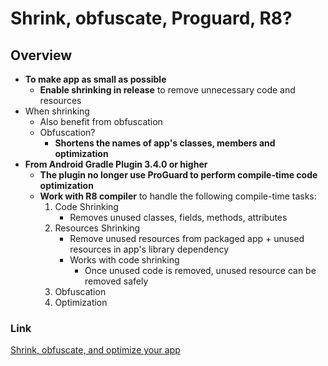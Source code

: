 # Shrink, obfuscate, Proguard, R8?


## Overview
- **To make app as small as possible**
    - **Enable shrinking in release** to remove unnecessary code and resources
- When shrinking
    - Also benefit from obfuscation
    - Obfuscation?
        - **Shortens the names of app's classes, members and optimization**
- **From Android Gradle Plugin 3.4.0 or higher**
    - **The plugin no longer use ProGuard to perform compile-time code optimization**
    - **Work with R8 compiler** to handle the following compile-time tasks:
        1. Code Shrinking
            - Removes unused classes, fields, methods, attributes
        2. Resources Shrinking
            - Remove unused resources from packaged app + unused resources in app's library dependency
            - Works with code shrinking
                - Once unused code is removed, unused resource can be removed safely
        3. Obfuscation
        4. Optimization
    










### Link
[Shrink, obfuscate, and optimize your app](https://developer.android.com/studio/build/shrink-code)